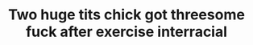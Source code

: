 ---
layout: post
title: Two huge tits chick got threesome fuck after exercise interracial
duration: '37:25'
view: 245
rate: 2
video: 'https://flashservice.xvideos.com/embedframe/27270667'
priority: 0.9
changefreq: daily
---